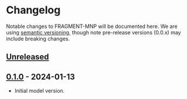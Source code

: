 # Changelog
Notable changes to FRAGMENT-MNP will be documented here. We are using [semantic versioning](https://semver.org/), though note pre-release versions (0.0.x) may include breaking changes.


## [Unreleased]


## [0.1.0] - 2024-01-13

* Initial model version.


[Unreleased]: https://github.com/microplastics-cluster/fragment-mnp/tree/develop 
[0.1.0]: https://github.com/microplastics-cluster/fragment-mnp/releases/tag/0.1.0